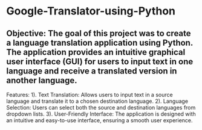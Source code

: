 # Google-Translator-using-Python
Objective:
The goal of this project was to create a language translation application using Python. The application provides an intuitive graphical user interface (GUI) for users to input text in one language and receive a translated version in another language.
----------------------------------------------------------------------------------------------------------------------------------------------------------
Features:
1). Text Translation: Allows users to input text in a source language and translate it to a chosen destination language.
2). Language Selection: Users can select both the source and destination languages from dropdown lists.
3). User-Friendly Interface: The application is designed with an intuitive and easy-to-use interface, ensuring a smooth user experience.
